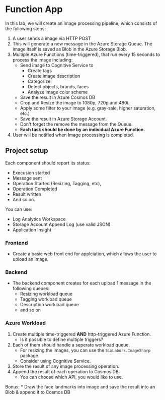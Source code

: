 # Function App

In this lab, we will create an image processing pipeline, which consists of the following steps:
1. A user sends a image via HTTP POST 
2. This will generate a new message in the Azure Storage Queue. The image itself is saved as Blob in the Azure Storage Blob.
3. Multiple Azure Functions (time-triggered), that run every 15 seconds to process the image including:
    * Send image to Cognitive Service to
      * Create tags
      * Create image description 
      * Categorize
      * Detect objects, brands, faces
      * Analyze image color scheme
    * Save the result in Azure Cosmos DB
    * Crop and Resize the image to 1080p, 720p and 480i.
    * Apply some filter to your image (e.g. gray-sale, higher saturation, etc.)
    * Save the result in Azure Storage Account.
    * Don't forget the remove the message from the Queue.
    * **Each task should be done by an individual Azure Function.**
4. User will be notified when Image processing is completed.

## Project setup
Each component should report its status:
  - Execusion started
  - Message sent
  - Operation Started (Resizing, Tagging, etc),
  - Operation Completed
  - Result written
  - And so on.

You can use:
  - Log Analytics Workspace
  - Storage Account Append Log (use valid JSON)
  - Application Insight

### Frontend
* Create a basic web front end for applciation, which allows the user to upload an image.

### Backend
* The backend component creates for each upload 1 message in the following queues:
    * Resizing workload queue
    * Tagging workload queue
    * Description workload queue
    * and so on

### Azure Workload
1. Create multiple time-triggered **AND** http-triggered Azure Function.
    * Is it possible to define multiple triggers?
2. Each of them should handle a seperate workload queue. 
    * For resizing the images, you can use the `SixLabors.ImageSharp` package.
    * Consider using Cognitive Service.
3. Store the result of any image processing operation.
4. Append the result of each operation to Cosmos DB:
    * You can choose which API, you would like to use.

Bonus:
    * Draw the face landmarks into image and save the result into an Blob & append it to Cosmos DB

### 